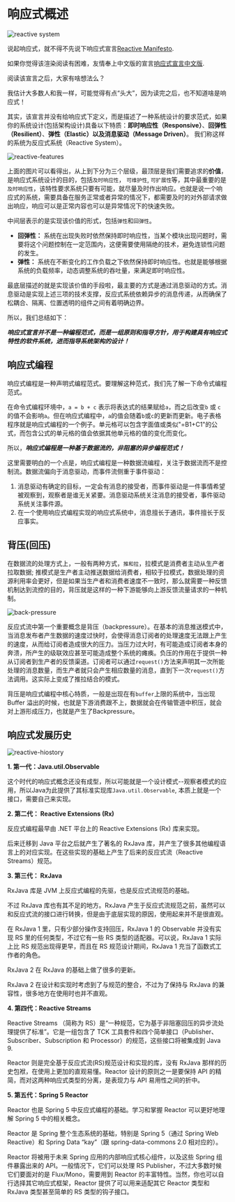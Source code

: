# 响应式概述


![reactive system](https://s1.locimg.com/2023/09/05/d28b32aaabef9.jpeg)

说起响应式，就不得不先说下响应式宣言[Reactive Manifesto](https://www.reactivemanifesto.org/).

如果你觉得该渲染阅读有困难，友情奉上中文版的宣言[响应式宣言中文版](https://www.reactivemanifesto.org/zh-CN).

阅读该宣言之后，大家有啥想法么？

我估计大多数人和我一样，可能觉得有点“头大”，因为读完之后，也不知道啥是响应式！

其实，该宣言并没有给响应式下定义，而是描述了一种系统设计的要求范式，如果你的系统设计(包括架构设计)具备以下特质：**即时响应性（Responsive）**、**回弹性（Resilient）**、**弹性（Elastic）**以及**消息驱动（Message Driven）**。 我们称这样的系统为反应式系统（Reactive System）。

![reactive-features](https://s1.locimg.com/2023/09/05/b2f5d778caabe.png)

上面的图片可以看得出，从上到下分为三个层级，最顶层是我们需要追求的**价值**，是响应式系统设计的目的，包括`及时响应性`， `可维护性`, `可扩展性`等，其中最重要的是`及时响应性`，该特性要求系统只要有可能，就尽量及时作出响应。也就是说一个响应式的系统，需要具备在服务正常或者异常的情况下，都需要及时的对外部请求做出响应，响应可以是正常内容也可以是异常情况下的快速失败。

中间层表示的是实现该价值的形式，包括`弹性`和`回弹性`。

* **回弹性：** 系统在出现失败时依然保持即时响应性，当某个模块出现问题时，需要将这个问题控制在一定范围内，这便需要使用隔绝的技术，避免连锁性问题的发生。
* **弹性：** 系统在不断变化的工作负载之下依然保持即时响应性。也就是能够根据系统的负载频率，动态调整系统的吞吐量，来满足即时响应性。

最底层描述的就是实现该价值的手段啦，最主要的方式是通过消息驱动的方式。消息驱动是实现上述三项的技术支撑，反应式系统依赖异步的消息传递，从而确保了松耦合、隔离、位置透明的组件之间有着明确边界。

所以，我们总结如下：

***响应式宣言并不是一种编程范式，而是一组原则和指导方针，用于构建具有响应式特性的软件系统，进而指导系统架构的设计！***

## 响应式编程

响应式编程是一种声明式编程范式。要理解这种范式，我们先了解一下命令式编程范式。

在命令式编程环境中，`a = b + c` 表示将表达式的结果赋给`a`，而之后改变`b` 或 `c` 的值不会影响`a`。但在响应式编程中，`a`的值会随着`b`或`c`的更新而更新。电子表格程序就是响应式编程的一个例子。单元格可以包含字面值或类似"=B1+C1"的公式，而包含公式的单元格的值会依据其他单元格的值的变化而变化。

所以，***响应式编程是一种基于数据流的，非阻塞的异步编程范式！***

这里需要明白的一个点是，响应式编程是一种数据流编程，关注于数据流而不是控制流。数据流偏向于消息驱动，而事件流侧重于事件驱动：
1. 消息驱动有确定的目标，一定会有消息的接受者，而事件驱动是一件事情希望被观察到，观察者是谁无关紧要。消息驱动系统关注消息的接受者，事件驱动系统关注事件源。
2. 在一个使用响应式编程实现的响应式系统中，消息擅长于通讯，事件擅长于反应事实。

## 背压(回压)

在数据流的处理方式上，一般有两种方式，`推和拉`，拉模式是消费者主动从生产者拉取数据; 推模式是生产者主动推送数据给消费者，相较于拉模式，数据处理的资源利用率会更好，但是如果当生产者和消费者速度不一致时，那么就需要一种反馈机制达到流控的目的，背压就是这样的一种下游能够向上游反馈流量请求的一种机制。

![back-pressure](https://s1.locimg.com/2023/09/05/7ba06964bce1e.webp)

反应式流中第一个重要概念是背压（backpressure）。在基本的消息推送模式中，当消息发布者产生数据的速度过快时，会使得消息订阅者的处理速度无法跟上产生的速度，从而给订阅者造成很大的压力。当压力过大时，有可能造成订阅者本身的奔溃，所产生的级联效应甚至可能造成整个系统的瘫痪。负压的作用在于提供一种从订阅者到生产者的反馈渠道。订阅者可以通过`request()`方法来声明其一次所能处理的消息数量，而生产者就只会产生相应数量的消息，直到下一次`request()`方法调用。这实际上变成了推拉结合的模式。

背压是响应式编程中核心特质，一般是出现在有`buffer`上限的系统中，当出现 Buffer 溢出的时候，也就是下游消费跟不上，数据就会在传输管道中积压，就会对上游形成压力，也就是产生了Backpressure。

## 响应式发展历史

![reactive-hiostory](https://s1.locimg.com/2023/09/05/f9e2aa1aa12a0.jpg)

**1. 第一代：Java.util.Observable**

这个时代的响应式概念还没有成型，所以可能就是一个设计模式--观察者模式的应用，所以Java为此提供了其标准实现库`Java.util.Observable`, 本质上就是一个接口，需要自己来实现。

**2. 第二代： Reactive Extensions (Rx)**

反应式编程最早由 .NET 平台上的 Reactive Extensions (Rx) 库来实现。

后来迁移到 Java 平台之后就产生了著名的 RxJava 库，并产生了很多其他编程语言上的对应实现。在这些实现的基础上产生了后来的反应式流（Reactive Streams）规范。

**3. 第三代： RxJava**

RxJava 库是 JVM 上反应式编程的先驱，也是反应式流规范的基础。

不过 RxJava 库也有其不足的地方。RxJava 产生于反应式流规范之前，虽然可以和反应式流的接口进行转换，但是由于底层实现的原因，使用起来并不是很直观。

在 RxJava 1 里，只有少部分操作支持回压，RxJava 1 的 Observable 并没有实现 RS 里的任何类型，不过它有一些 RS 类型的适配器。可以说，RxJava 1 实际上比 RS 规范出现得更早，而且在 RS 规范设计期间，RxJava 1 充当了函数式工作者的角色。

RxJava 2 在 RxJava 的基础上做了很多的更新。

RxJava 2 在设计和实现时考虑到了与规范的整合，不过为了保持与 RxJava 的兼容性，很多地方在使用时也并不直观。

**4. 第四代：Reactive Streams**

Reactive Streams （简称为 RS）是“一种规范，它为基于非阻塞回压的异步流处理提供了标准”。它是一组包含了 TCK 工具套件和四个简单接口（Publisher、Subscriber、Subscription 和 Processor）的规范，这些接口将被集成到 Java 9.

Reactor 则是完全基于反应式流(RS)规范设计和实现的库，没有 RxJava 那样的历史包袱，在使用上更加的直观易懂。Reactor 设计的原则之一是要保持 API 的精简，而对这两种响应式类型的分离，是表现力与 API 易用性之间的折中。

**5. 第五代：Spring 5 Reactor**

Reactor 也是 Spring 5 中反应式编程的基础。学习和掌握 Reactor 可以更好地理解 Spring 5 中的相关概念。

Reactor 是 Spring 整个生态系统的基础，特别是 Spring 5（通过 Spring Web Reactive）和 Spring Data “kay”（跟 spring-data-commons 2.0 相对应的）。

Reactor 将被用于未来 Spring 应用的内部响应式核心组件，以及这些 Spring 组件暴露出来的 API。一般情况下，它们可以处理 RS Publisher，不过大多数时候它们要面对的是 Flux/Mono，需要用到 Reactor 的丰富特性。当然，你也可以自行选择其它响应式框架，Reactor 提供了可以用来适配其它 Reactor 类型和 RxJava 类型甚至简单的 RS 类型的钩子接口。